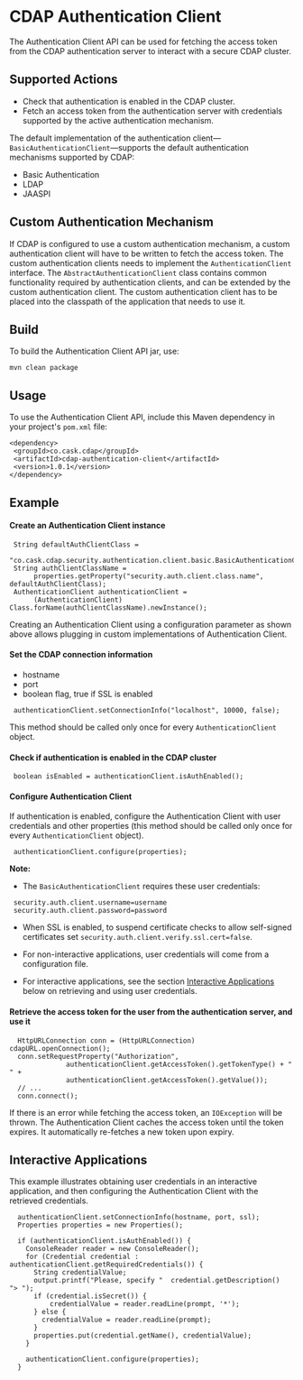# CDAP Authentication Client

The Authentication Client API can be used for fetching the access token from the CDAP authentication server to
interact with a secure CDAP cluster.

## Supported Actions

 - Check that authentication is enabled in the CDAP cluster.
 - Fetch an access token from the authentication server with credentials supported by the active authentication
   mechanism.

The default implementation of the authentication client—`BasicAuthenticationClient`—supports the default
authentication mechanisms supported by CDAP:
 - Basic Authentication
 - LDAP
 - JAASPI

## Custom Authentication Mechanism

 If CDAP is configured to use a custom authentication mechanism, a custom authentication client will have to be written
 to fetch the access token. The custom authentication clients needs to implement the ```AuthenticationClient```
 interface. The ```AbstractAuthenticationClient``` class contains common functionality required by authentication clients,
 and can be extended by the custom authentication client. The custom authentication client has to be placed into the
 classpath of the application that needs to use it.

## Build
 
 To build the Authentication Client API jar, use:

 ```mvn clean package```

## Usage

 To use the Authentication Client API, include this Maven dependency in your project's ```pom.xml``` file:

 ```
 <dependency>
  <groupId>co.cask.cdap</groupId>
  <artifactId>cdap-authentication-client</artifactId>
  <version>1.0.1</version>
 </dependency>
 ```
 
## Example
   
#### Create an Authentication Client instance
 
 ```
  String defaultAuthClientClass =
      "co.cask.cdap.security.authentication.client.basic.BasicAuthenticationClient";
  String authClientClassName =
       properties.getProperty("security.auth.client.class.name", defaultAuthClientClass);
  AuthenticationClient authenticationClient =
       (AuthenticationClient) Class.forName(authClientClassName).newInstance();
 ```

 Creating an Authentication Client using a configuration parameter as shown above allows plugging in custom
 implementations of Authentication Client.
 
 
#### Set the CDAP connection information
 - hostname
 - port
 - boolean flag, true if SSL is enabled


 ```
  authenticationClient.setConnectionInfo("localhost", 10000, false);
 ```

This method should be called only once for every ```AuthenticationClient``` object.

  
#### Check if authentication is enabled in the CDAP cluster

 ```
  boolean isEnabled = authenticationClient.isAuthEnabled();
 ```

#### Configure Authentication Client
If authentication is enabled, configure the Authentication Client with user credentials and other properties (this
method should be called only once for every ```AuthenticationClient``` object).
 
 ```
  authenticationClient.configure(properties);
 ```

**Note:**

 - The ```BasicAuthenticationClient``` requires these user credentials:

 ```
  security.auth.client.username=username
  security.auth.client.password=password
 ```

 - When SSL is enabled, to suspend certificate checks to allow self-signed certificates set
 `security.auth.client.verify.ssl.cert=false`.

 - For non-interactive applications, user credentials will come from a configuration file.
 - For interactive applications, see the section [Interactive Applications](#interactive-applications) below on
 retrieving and using user credentials.


#### Retrieve the access token for the user from the authentication server, and use it
 
 ```  
   HttpURLConnection conn = (HttpURLConnection) cdapURL.openConnection();
   conn.setRequestProperty("Authorization", 
               authenticationClient.getAccessToken().getTokenType() + " " +
               authenticationClient.getAccessToken().getValue());
   // ...
   conn.connect();
 ```
 If there is an error while fetching the access token, an `IOException` will be thrown. The Authentication Client
 caches the access token until the token expires. It automatically re-fetches a new token upon expiry.
 

## Interactive Applications

This example illustrates obtaining user credentials in an interactive application, and then configuring the
Authentication Client with the retrieved credentials.

```
  authenticationClient.setConnectionInfo(hostname, port, ssl);
  Properties properties = new Properties();

  if (authenticationClient.isAuthEnabled()) {
    ConsoleReader reader = new ConsoleReader();
    for (Credential credential : authenticationClient.getRequiredCredentials()) {
      String credentialValue;
      output.printf("Please, specify "  credential.getDescription()  "> ");
      if (credential.isSecret()) {
          credentialValue = reader.readLine(prompt, '*');
      } else {
        credentialValue = reader.readLine(prompt);
      }
      properties.put(credential.getName(), credentialValue);
    }

    authenticationClient.configure(properties);
  }
```
